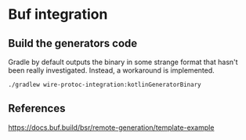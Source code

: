 # Buf integration

## Build the generators code
Gradle by default outputs the binary in some strange format that hasn't been really investigated. Instead, a workaround
is implemented.
```
./gradlew wire-protoc-integration:kotlinGeneratorBinary
```

## References
https://docs.buf.build/bsr/remote-generation/template-example
